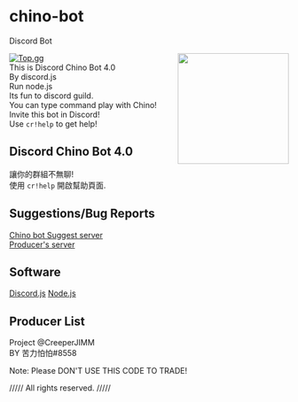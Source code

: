 # chino-bot
Discord Bot

<img align="right" src="https://cdn.discordapp.com/attachments/611040945495998464/785454420766490644/62549335_p0.jpg" height="200" width="200">  

[![Top.gg](https://cdn.discordapp.com/attachments/611040945495998464/785459046118326272/68747470733a2f2f746f702e67672f696d616765732f64626c6e65772e706e67.png)](https://top.gg/bot/731408794948730961)  
This is Discord Chino Bot 4.0  
By discord.js  
Run node.js  
Its fun to discord guild.  
You can type command play with Chino!  
Invite this bot in Discord!  
Use `cr!help` to get help!  

## Discord Chino Bot 4.0  
讓你的群組不無聊!  
使用 `cr!help` 開啟幫助頁面.  

## Suggestions/Bug Reports  
[Chino bot Suggest server](https://discord.gg/P2yg5V2)  
[Producer's server](https://discord.gg/R9TmPnf)  

## Software  
[Discord.js](https://discord.js.org/)
[Node.js](https://nodejs.org/en/)

## Producer List  
Project  @CreeperJIMM  
BY       苦力怕怕#8558  

Note: Please DON'T USE THIS CODE TO TRADE!  
  
///// All rights reserved. /////  

